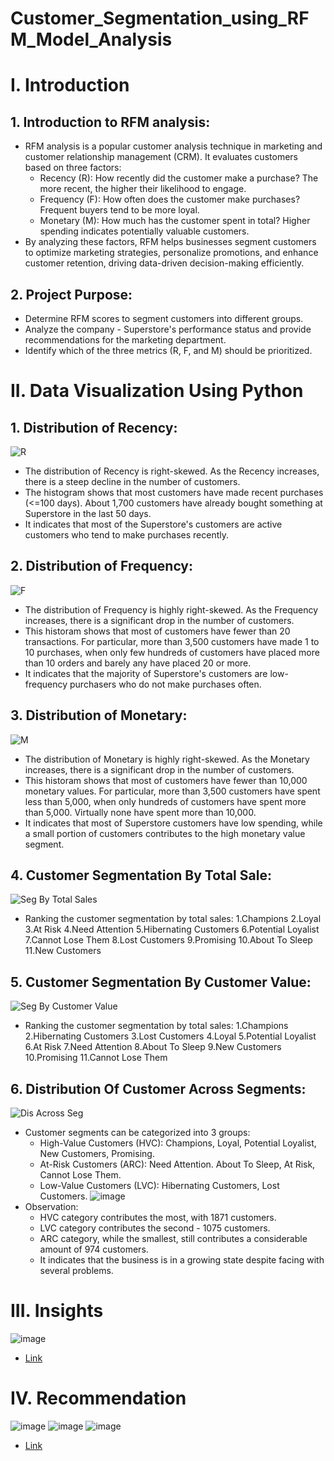 # Customer_Segmentation_using_RFM_Model_Analysis
# I. Introduction
## 1. Introduction to RFM analysis:
- RFM analysis is a popular customer analysis technique in marketing and customer relationship management (CRM). It evaluates customers based on three factors:
  - Recency (R): How recently did the customer make a purchase? The more recent, the higher their likelihood to engage.
  - Frequency (F): How often does the customer make purchases? Frequent buyers tend to be more loyal.
  - Monetary (M): How much has the customer spent in total? Higher spending indicates potentially valuable customers.
- By analyzing these factors, RFM helps businesses segment customers to optimize marketing strategies, personalize promotions, and enhance customer retention, driving data-driven decision-making efficiently.
## 2. Project Purpose:
- Determine RFM scores to segment customers into different groups.
- Analyze the company - Superstore's performance status and provide recommendations for the marketing department.
- Identify which of the three metrics (R, F, and M) should be prioritized.
# II. Data Visualization Using Python
## 1. Distribution of Recency:
   ![R](https://github.com/user-attachments/assets/d0ef484f-d93a-4faa-9ace-7d896f27db30)
   - The distribution of Recency is right-skewed. As the Recency increases, there is a steep decline in the number of customers.
   - The histogram shows that most customers have made recent purchases (<=100 days). About 1,700 customers have already bought something at Superstore in the last 50 days.
   - It indicates that most of the Superstore's customers are active customers who tend to make purchases recently.
## 2. Distribution of Frequency:
  ![F](https://github.com/user-attachments/assets/29d3405a-cee8-40f5-82ae-8a4164a705ce)
  - The distribution of Frequency is highly right-skewed. As the Frequency increases, there is a significant drop in the number of customers.
  - This historam shows that most of customers have fewer than 20 transactions. For particular, more than 3,500 customers have made 1 to 10 purchases, when only few hundreds of customers have placed more than 10 orders and barely any have placed 20 or more.
  - It indicates that the majority of Superstore's customers are low-frequency purchasers who do not make purchases often.
## 3. Distribution of Monetary:
  ![M](https://github.com/user-attachments/assets/fdde9212-e3da-4c89-81b6-4f470ca2d5e5)
  - The distribution of Monetary is highly right-skewed. As the Monetary increases, there is a significant drop in the number of customers.
  - This historam shows that most of customers have fewer than 10,000 monetary values. For particular, more than 3,500 customers have spent less than 5,000, when only hundreds of customers have spent more than 5,000. Virtually none have spent more than 10,000.
  - It indicates that most of Superstore customers have low spending, while a small portion of customers contributes to the high monetary value segment.
## 4. Customer Segmentation By Total Sale:
  ![Seg By Total Sales](https://github.com/user-attachments/assets/4b4e03e5-1db3-4cee-885e-77c9a15122c6)
  - Ranking the customer segmentation by total sales:
    1.Champions
    2.Loyal
    3.At Risk
    4.Need Attention
    5.Hibernating Customers
    6.Potential Loyalist
    7.Cannot Lose Them
    8.Lost Customers
    9.Promising
    10.About To Sleep
    11.New Customers
## 5. Customer Segmentation By Customer Value:
  ![Seg By Customer Value](https://github.com/user-attachments/assets/be74fc49-d574-42b4-871a-79db099811fd)
  - Ranking the customer segmentation by total sales:
    1.Champions
    2.Hibernating Customers
    3.Lost Customers
    4.Loyal
    5.Potential Loyalist
    6.At Risk
    7.Need Attention
    8.About To Sleep
    9.New Customers
    10.Promising
    11.Cannot Lose Them
## 6. Distribution Of Customer Across Segments:
  ![Dis Across Seg](https://github.com/user-attachments/assets/425b6680-07d3-4548-b7a8-d35ea5831840)
  - Customer segments can be categorized into 3 groups:
    - High-Value Customers (HVC): Champions, Loyal, Potential Loyalist, New Customers, Promising.
    - At-Risk Customers (ARC): Need Attention. About To Sleep, At Risk, Cannot Lose Them.
    - Low-Value Customers (LVC): Hibernating Customers, Lost Customers.
  ![image](https://github.com/user-attachments/assets/dbc6a3f0-87e4-447a-9c40-b96edddd0a14)
  - Observation:
    - HVC category contributes the most, with 1871 customers.
    - LVC category contributes the second - 1075 customers.
    - ARC category, while the smallest, still contributes a considerable amount of 974 customers.
    - It indicates that the business is in a growing state despite facing with several problems.
  # III. Insights
  ![image](https://github.com/user-attachments/assets/a3ee9c85-adf9-4ba4-a79d-4e6aad470888)
  - [Link](https://docs.google.com/spreadsheets/d/1MBt3b48lT-RzD44xsbMsgwtVO-JmIJjU/edit?usp=sharing&ouid=107825711284033293753&rtpof=true&sd=true)  
  # IV. Recommendation
  ![image](https://github.com/user-attachments/assets/92dfe72f-e37a-480e-9b63-8b4bd6fb47bb)
  ![image](https://github.com/user-attachments/assets/46e756d9-7165-4708-9b25-8d02b35f0feb)
  ![image](https://github.com/user-attachments/assets/f0130773-8e9b-4546-80c7-1534e9cafc9a)
  - [Link](https://docs.google.com/spreadsheets/d/1MBt3b48lT-RzD44xsbMsgwtVO-JmIJjU/edit?usp=sharing&ouid=107825711284033293753&rtpof=true&sd=true)

    








